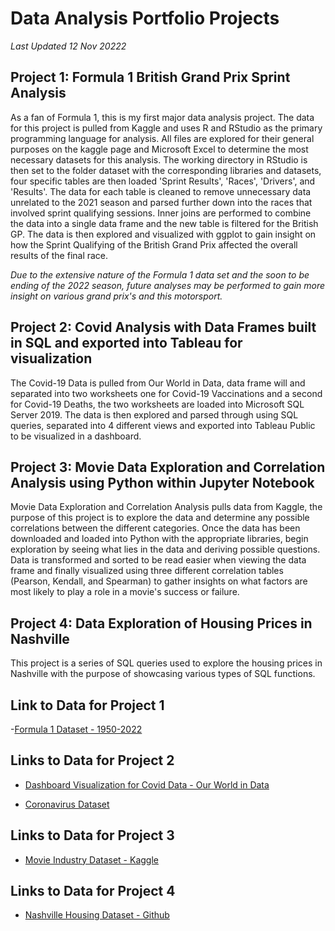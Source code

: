 # Data Analysis Portfolio Projects
*Last Updated 12 Nov 20222*

## Project 1: Formula 1 British Grand Prix Sprint Analysis

As a fan of Formula 1, this is my first major data analysis project. The data for this project is pulled from Kaggle and uses R and RStudio as the primary programming language for analysis. All files are explored for their general purposes on the kaggle page and Microsoft Excel to determine the most necessary datasets for this analysis. The working directory in RStudio is then set to the folder dataset with the corresponding libraries and datasets, four specific tables are then loaded 'Sprint Results', 'Races', 'Drivers', and 'Results'. The data for each table is cleaned to remove unnecessary data unrelated to the 2021 season and parsed further down into the races that involved sprint qualifying sessions. Inner joins are performed to combine the data into a single data frame and the new table is filtered for the British GP. The data is then explored and visualized with ggplot to gain insight on how the Sprint Qualifying of the British Grand Prix affected the overall results of the final race.

*Due to the extensive nature of the Formula 1 data set and the soon to be ending of the 2022 season, future analyses may be performed to gain more insight on various grand prix's and this motorsport.*

## Project 2: Covid Analysis with Data Frames built in SQL and exported into Tableau for visualization

The Covid-19 Data is pulled from Our World in Data, data frame will  and separated into two worksheets one for Covid-19 Vaccinations and a second for Covid-19 Deaths, the two worksheets are loaded into Microsoft SQL Server 2019. The data is then explored and parsed through using SQL queries, separated into 4 different views and exported into Tableau Public to be visualized in a dashboard.


## Project 3: Movie Data Exploration and Correlation Analysis using Python within Jupyter Notebook

Movie Data Exploration and Correlation Analysis pulls data from Kaggle, the purpose of this project is to explore the data and determine any possible correlations between the different categories. Once the data has been downloaded and loaded into Python with the appropriate libraries, begin exploration by seeing what lies in the data and deriving possible questions. Data is transformed and sorted to be read easier when viewing the data frame and finally visualized using three different correlation tables (Pearson, Kendall, and Spearman) to gather insights on what factors are most likely to play a role in a movie's success or failure.

## Project 4: Data Exploration of Housing Prices in Nashville

This project is a series of SQL queries used to explore the housing prices in Nashville with the purpose of showcasing various types of SQL functions.

## Link to Data for Project 1


-[Formula 1 Dataset - 1950-2022](https://www.kaggle.com/datasets/rohanrao/formula-1-world-championship-1950-2020)


## Links to Data for Project 2


- [Dashboard Visualization for Covid Data - Our World in Data](https://public.tableau.com/views/CovidPortfolioProject_16668063466610/Dashboard1?:language=en-US&:display_count=n&:origin=viz_share_link)

- [Coronavirus Dataset](https://ourworldindata.org/covid-deaths)


## Links to Data for Project 3


- [Movie Industry Dataset - Kaggle](https://www.kaggle.com/datasets/danielgrijalvas/movies)


## Links to Data for Project 4


- [Nashville Housing Dataset - Github](https://github.com/AlexTheAnalyst/PortfolioProjects/blob/main/Nashville%20Housing%20Data%20for%20Data%20Cleaning.xlsx)


